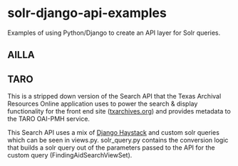 # solr-django-api-examples
Examples of using Python/Django to create an API layer for Solr queries.

## AILLA

## TARO
This is a stripped down version of the Search API that the Texas Archival Resources Online application uses to power the search & display functionality for the front end site ([txarchives.org](txarchives.org)) and provides metadata to the TARO OAI-PMH service.

This Search API uses a mix of [Django Haystack](https://django-haystack.readthedocs.io/en/master/) and custom solr queries which can be seen in views.py. solr_query.py contains the conversion logic that builds a solr query out of the parameters passed to the API for the custom query (FindingAidSearchViewSet). 

